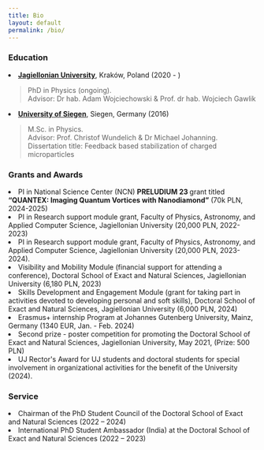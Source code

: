 ```yaml
---
title: Bio
layout: default
permalink: /bio/
---
```

<div class="biopage">

<p><h3>Education</h3></p>
<li><b><a href="https://www.uni-siegen.de/start/">Jagiellonian University</a></b>, Kraków, Poland (2020 - )<br>
<blockquote>PhD in Physics (ongoing).<br>
Advisor: Dr hab. Adam Wojciechowski & Prof. dr hab. Wojciech Gawlik</blockquote></li>
<li><b><a href="https://www.uni-siegen.de/start/">University of Siegen</a></b>, Siegen, Germany (2016)
<blockquote>M.Sc. in Physics.<br>
Advisor: Prof. Christof Wundelich & Dr Michael Johanning. <br>Dissertation title: Feedback based stabilization of charged microparticles</blockquote></li>

<p><h3>Grants and Awards</h3></p>

<li>PI in National Science Center (NCN) <b>PRELUDIUM 23 </b>grant titled <b>“QUANTEX: Imaging Quantum Vortices with Nanodiamond”</b> (70k PLN, 2024-2025)</li>

<li>PI in Research support module grant, Faculty of Physics, Astronomy, and Applied Computer Science, Jagiellonian University (20,000 PLN, 2022-2023)</li>

<li>PI in Research support module grant, Faculty of Physics, Astronomy, and Applied Computer Science, Jagiellonian University (20,000 PLN, 2023-2024).</li>

<li>Visibility and Mobility Module (financial support for attending a conference), Doctoral School of Exact and Natural Sciences, Jagiellonian University (6,180 PLN, 2023)</li>

<li>Skills Development and Engagement Module (grant for taking part in activities devoted to developing personal and soft skills), Doctoral School of Exact and Natural Sciences, Jagiellonian University (6,000 PLN, 2024)</li>

<li>Erasmus+ internship Program at Johannes Gutenberg University, Mainz, Germany (1340 EUR, Jan. - Feb. 2024)<br></li>

<li>Second prize - poster competition for promoting the Doctoral School of Exact and Natural Sciences, Jagiellonian University, May 2021, (Prize: 500 PLN)<br></li>

<li>UJ Rector's Award for UJ students and doctoral students for special involvement in organizational activities for the benefit of the University (2024).<br></li>

<p><h3>Service</h3></p>
<li>Chairman of the PhD Student Council of the Doctoral School of Exact and Natural Sciences (2022 – 2024)</li>
<li>International PhD Student Ambassador (India) at the Doctoral School of Exact and Natural Sciences (2022 – 2023)</li>
</div>